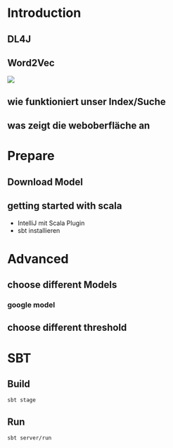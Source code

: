 # Introduction
## DL4J
## Word2Vec
![](https://deeplearning4j.org/img/countries_capitals.png)
## wie funktioniert unser Index/Suche
## was zeigt die weboberfläche an

# Prepare
## Download Model
## getting started with scala
* IntelliJ mit Scala Plugin
* sbt installieren

# Advanced
## choose different Models
### google model
## choose different threshold

# SBT
## Build
`sbt stage`

## Run
`sbt server/run`
